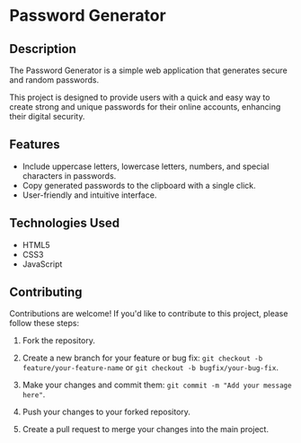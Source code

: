 # Password Generator

## Description

The Password Generator is a simple web application that generates secure and random passwords. 

This project is designed to provide users with a quick and easy way to create strong and unique passwords for their online accounts, enhancing their digital security.

## Features

- Include uppercase letters, lowercase letters, numbers, and special characters in passwords.
- Copy generated passwords to the clipboard with a single click.
- User-friendly and intuitive interface.

## Technologies Used

- HTML5
- CSS3
- JavaScript

## Contributing

Contributions are welcome! If you'd like to contribute to this project, please follow these steps:

1. Fork the repository.

2. Create a new branch for your feature or bug fix: `git checkout -b feature/your-feature-name` or `git checkout -b bugfix/your-bug-fix`.

3. Make your changes and commit them: `git commit -m "Add your message here"`.

4. Push your changes to your forked repository.

5. Create a pull request to merge your changes into the main project.



